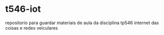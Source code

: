 # t546-iot
repositorio para guardar materiais de aula da disciplina tp546 internet das coisas e redes veiculares
